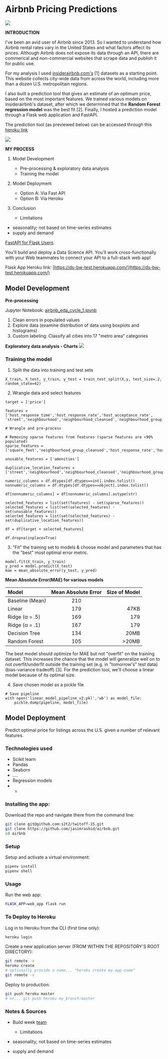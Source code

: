 
# Airbnb Pricing Predictions

![](/assets/arch_diagram_1.png)


**INTRODUCTION**

I've been an avid user of Airbnb since 2013. So I wanted to understand how Airbnb rental rates vary in the United States and what factors affect its prices. Although Airbnb does not expose its data through an API, there are commerical and non-commercial websites that scrape data and publish it for public use.

For my analysis I used [insiderairbnb.com's](http://insideairbnb.com/about.html) [1] datasets as a starting point. This website collects city-wide data from across the world, including more than a dozen U.S. metropolitain regions.

I also built a prediction tool that gives an estimate of an optimum price, based on the most important features. We trained various models on insiderairbnb's dataset, after which we determined that the **Random Forest regression model** was the best fit [2]. Finally, I hosted a prediction model through a Flask web application and FastAPI.

The prediction tool (as previewed below) can be accessed through this [heroku link](https://calm-plains-09823.herokuapp.com/)

![](/assets/prediction_form_2.png)


**MY PROCESS**

1. Model Development
    * Pre-processing & exploratory data analysis
    * Training the model

2. Model Deployment
    * Option A: Via Fast API
    * Option B: Via Heroku

3. Conclusion
    * Limitations
- seasonality; not based on time-series estimates
- supply and demand


[FastAPI for Flask Users](https://amitness.com/2020/06/fastapi-vs-flask/).

You'll build and deploy a Data Science API. You'll work cross-functionally with your Web teammates to connect your API to a full-stack web app!

Flask App Heroku link: [https://ds-bw-test.herokuapp.com/](https://ds-bw-test.herokuapp.com/)

## Model Development

**Pre-processing**

Jupyter Notebook: [airbnb_eda_cycle_1.ipynb](notebooks/airbnb_eda_cycle_1.ipynb)

1. Clean errors in populated values
2. Explore data (examine distribution of data using boxplots and histograms)
3. Custom labeling: Classify all cities into 17 "metro area" categories

**Exploratory data analysis - Charts**
![](/assets/eda_1.png)

### Training the model

1. Split the data into training and test sets
```
X_train, X_test, y_train, y_test = train_test_split(X,y, test_size=.2, random_state=42)
```

2. Wrangle data and select features
``` 
target = ['price']

features = ['host_response_time','host_response_rate','host_acceptance_rate',
'street','neighbourhood','neighbourhood_cleansed','neighbourhood_group_cleansed','city','state','zipcode','market','smart_location','latitude','longitude','property_type','room_type','accommodates','bathrooms','bedrooms','beds','bed_type','amenities','square_feet','minimum_nights','maximum_nights','instant_bookable','is_business_travel_ready','cancellation_policy','require_guest_profile_picture','require_guest_phone_verification','notes_len','transit_len','access_len','interaction_len','house_rules_len','host_about_len','metro_area','bedrooms_str','beds_str']

# Wrangle and pre-process

# Removing sparse features from features (sparse features are <90% populated)
sparse_features = ['square_feet','neighbourhood_group_cleansed','host_response_rate','host_response_time','neighbourhood','host_acceptance_rate']

unusable_features = ['amenities']

duplicative_location_features = ['street','neighbourhood','neighbourhood_cleansed','neighbourhood_group_cleansed','city','state','zipcode','market','smart_location','metro_area']

numeric_columns = df.dtypes[df.dtypes==int].index.tolist()
nonnumeric_columns = df.dtypes[df.dtypes==object].index.tolist()

df[nonnumeric_columns] = df[nonnumeric_columns].astype(str)

selected_features = list(set(features) - set(sparse_features))
selected_features = list(set(selected_features) - set(unusable_features))
selected_features = list(set(selected_features) - set(duplicative_location_features))

df = df[target + selected_features]

df.dropna(inplace=True)
```
3. "Fit" the training set to models & choose model and parameters that has the "best" most optimal error metric.
```
model.fit(X_train, y_train)
y_pred = model.predict(X_test)
mae = mean_absolute_error(y_test, y_pred)
```

**Mean Absolute Error(MAE) for various models**


| Model      | Mean Absolute Error | Size of Model     |
| :---        |    :----:   |          ---: |
| Baseline (Mean)      | 210       |    |
| Linear   | 179        | 47KB      |
| Ridge (α = .5)   | 169        | 179      |
| Ridge (α = .1)   | 167        | 179      |
| Decision Tree   | 134        | 20MB      |
| Random Forest   | 105        | >20MB      |

The best model should optimize for MAE but not "overfit" on the training dataset. This increases the chance that the model will generalize well on  to not overfit/underfit outside the training set (e.g. in "tomorrow's" test data)(bias-variance tradeoff) [3]. For the prediction tool, we'll choose a linear model because of its optimal size.

4. Save chosen model as a pickle file

```
# Save pipeline 
with open('linear_model_pipeline_v2.pkl','wb') as model_file:
    pickle.dump(pipeline, model_file)
```


## Model Deployment

Predict optimal price for listings across the U.S. given a number of relevant features. 

### Technologies used

* Scikit learn
* Pandas
* Seaborn
* ....
* Regression models
* * 


### Installing the app:

Download the repo and navigate there from the command line:

```sh
git clone git@github.com:s2t2/twitoff-15.git
git clone https://github.com/jasimrashid/airbnb.git
cd airbnb
```

### Setup

Setup and activate a virtual environment:

```sh
pipenv install
pipenv shell
```
### Usage

Run the web app:

```sh
FLASK_APP=web_app flask run
```

### To Deploy to Heroku

Log in to Heroku from the CLI (first time only):
```sh
heroku login
```

Create a new application server (FROM WITHIN THE REPOSITORY'S ROOT DIRECTORY):
```sh
git remote -v
heroku create 
# optionally provide a name... "heroku create my-app-name"
git remote -v
```

Deploy to production:
```sh
git push heroku master
# or... git push heroku my_branch:master
```

### Notes & Sources


- Build week [team](https://buildweek.netlify.app/index.html)



    * Limitations
- seasonality; not based on time-series estimates
- supply and demand